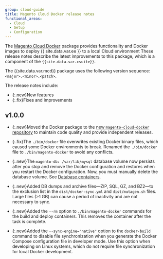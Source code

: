 ```yaml
---
group: cloud-guide
title: Magento Cloud Docker release notes
functional_areas:
  - Cloud
  - Setup
  - Configuration
---
```


The [Magento Cloud Docker](https://github.com/magento/magento-cloud-docker) package provides functionality and Docker images to deploy {{ site.data.var.ee }} to a local Cloud environment
These release notes describe the latest improvements to this package, which is a component of the `{{site.data.var.csuite}}`.

The {{site.data.var.mcd}} package uses the following version sequence: `<major>.<minor>.<patch>`.

The release notes include:

-  {:.new}New features
-  {:.fix}Fixes and improvements

## v1.0.0

-  {:.new}Moved the Docker package to the [new `magento-cloud-docker` repository](https://github.com/magento/magento-cloud-docker) to maintain code quality and provide independent releases.<!--MAGECLOUD-3986-->

-  {:.fix}The `./bin/docker` file overwrites existing Docker binary files, which caused some Docker environments to break. Renamed the `./bin/docker` file to `./bin/magento-docker` to avoid any conflicts.<!-- MAGECLOUD-4038 -->

-  {:.new}The `magento-db: /var/lib/mysql` database volume now persists after you stop and remove the Docker configuration and restores when you restart the Docker configuration. Now, you must manually delete the database volume. See [Database containers]({{page.baseurl}}/cloud/docker/docker-database.html).<!--MAGECLOUD-3978-->

-  {:.new}Added DB dumps and archive files—ZIP, SQL, GZ, and BZ2—to the exclusion list in the `dist/docker-sync.yml` and `dist/mutagen.sh` files. Large files (>1 GB) can cause a period of inactivity and are not necessary to sync.<!--MAGECLOUD-3979-->

-  {:.new}Added the `--rm` option to `./bin/magento-docker` commands for the build and deploy containers. This removes the container after the task is complete.<!--MAGECLOUD-4205-->

-  {:.new}Added the `--sync-engine="native"` option to the `docker-build` command to disable file synchronization when you generate the Docker Compose configuration file in developer mode. Use this option when developing on Linux systems, which do not require file synchronization for local Docker development.<!--MAGECLOUD-4351-->